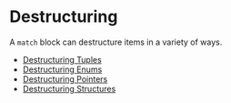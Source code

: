 # Destructuring

A `match` block can destructure items in a variety of ways.

* [Destructuring Tuples][tuple]
* [Destructuring Enums][enum]
* [Destructuring Pointers][refs]
* [Destructuring Structures][struct]


[enum]: destructuring/destructure_enum.md
[refs]: destructuring/destructure_pointers.md
[struct]: destructuring/destructure_structures.md
[tuple]: destructuring/destructure_tuple.md
